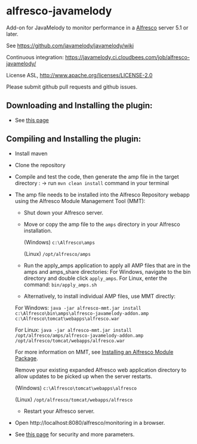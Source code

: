 alfresco-javamelody
=========================

Add-on for JavaMelody to monitor performance in a [Alfresco](https://www.alfresco.com/) server 5.1 or later.

See https://github.com/javamelody/javamelody/wiki

Continuous integration: https://javamelody.ci.cloudbees.com/job/alfresco-javamelody/

License ASL, http://www.apache.org/licenses/LICENSE-2.0

Please submit github pull requests and github issues.


Downloading and Installing the plugin:
---------------------------------------
 - See [this page](https://github.com/javamelody/javamelody/wiki/AlfrescoPlugin)


Compiling and Installing the plugin:
---------------------------------------
 - Install maven
 - Clone the repository
 - Compile and test the code, then generate the amp file in the target directory :
	-> run `mvn clean install` command in your terminal
 - The amp file needs to be installed into the Alfresco Repository webapp using the Alfresco Module Management Tool (MMT):
   * Shut down your Alfresco server.
   * Move or copy the amp file to the `amps` directory in your Alfresco installation.

        (Windows) `c:\Alfresco\amps`

        (Linux) `/opt/alfresco/amps`

   *  Run the apply_amps application to apply all AMP files that are in the amps and amps_share directories:
    For Windows, navigate to the bin directory and double click `apply_amps`.
    For Linux, enter the command: `bin/apply_amps.sh`
   * Alternatively, to install individual AMP files, use MMT directly:

    For Windows:
        `java -jar alfresco-mmt.jar install c:\Alfresco\bin\amps\alfresco-javamelody-addon.amp c:\Alfresco\tomcat\webapps\alfresco.war`

    For Linux:
        `java -jar alfresco-mmt.jar install /opt/alfresco/amps/alfresco-javamelody-addon.amp /opt/alfresco/tomcat/webapps/alfresco.war`

    For more information on MMT, see [Installing an Alfresco Module Package](http://docs.alfresco.com/5.1/tasks/amp-install.html).

    Remove your existing expanded Alfresco web application directory to allow updates to be picked up when the server restarts.

    (Windows) `c:\Alfresco\tomcat\webapps\alfresco`

    (Linux) `/opt/alfresco/tomcat/webapps/alfresco`

   * Restart your Alfresco server.
 - Open http://localhost:8080/alfresco/monitoring in a browser.
 - See [this page](https://github.com/javamelody/javamelody/wiki/AlfrescoPlugin) for security and more parameters.
